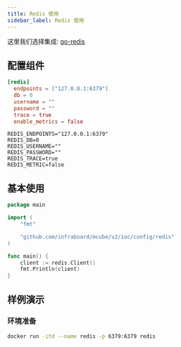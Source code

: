 ```yaml
---
title: Redis 使用
sidebar_label: Redis 使用
---
```


这里我们选择集成: [go-redis](https://github.com/redis/go-redis)

## 配置组件

```toml tab
[redis]
  endpoints = ["127.0.0.1:6379"]
  db = 0
  username = ""
  password = ""
  trace = true
  enable_metrics = false
```

```env tab
REDIS_ENDPOINTS="127.0.0.1:6379"
REDIS_DB=0
REDIS_USERNAME=""
REDIS_PASSWORD=""
REDIS_TRACE=true
REDIS_METRIC=false
```

## 基本使用

```go
package main

import (
	"fmt"

	"github.com/infraboard/mcube/v2/ioc/config/redis"
)

func main() {
	client := redis.Client()
	fmt.Println(client)
}
```

## 样例演示

### 环境准备

```sh
docker run -itd --name redis -p 6379:6379 redis
```